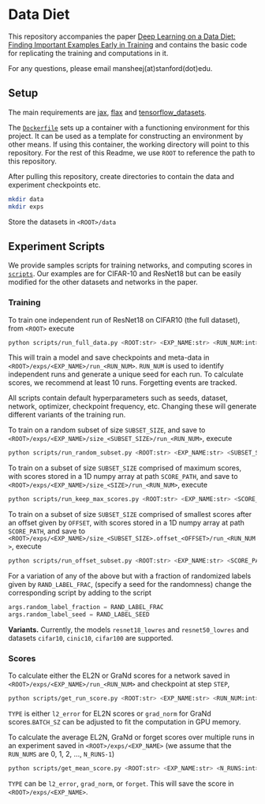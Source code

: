 # Data Diet

This repository accompanies the paper [Deep Learning on a Data Diet: Finding Important Examples Early in Training](TODO) and contains the basic code for replicating the training and computations in it.

For any questions, please email mansheej(at)stanford(dot)edu.



## Setup

The main requirements are [jax](https://github.com/google/jax), [flax](https://github.com/google/flax) and [tensorflow_datasets](https://www.tensorflow.org/datasets).

The [`Dockerfile`](Dockerfile) sets up a container with a functioning environment for this project. It can be used as a template for constructing an environment by other means. If using this container, the working directory will point to this repository. For the rest of this Readme, we use `ROOT` to reference the path to this repository.

After pulling this repository, create directories to contain the data and experiment checkpoints etc.

```sh
mkdir data
mkdir exps
```

Store the datasets in `<ROOT>/data`



## Experiment Scripts

We provide samples scripts for training networks, and computing scores in [`scripts`](scripts). Our examples are for CIFAR-10 and ResNet18 but can be easily modified for the other datasets and networks in the paper.



### Training

To train one independent run of ResNet18 on CIFAR10 (the full dataset), from `<ROOT>` execute

```sh
python scripts/run_full_data.py <ROOT:str> <EXP_NAME:str> <RUN_NUM:int>
```

This will train a model and save checkpoints and meta-data in `<ROOT>/exps/<EXP_NAME>/run_<RUN_NUM>`. `RUN_NUM` is used to identify independent runs and generate a unique seed for each run. To calculate scores, we recommend at least 10 runs. Forgetting events are tracked.

All scripts contain default hyperparameters such as seeds, dataset, network, optimizer, checkpoint frequency, etc. Changing these will generate different variants of the training run.

To train on a random subset of size `SUBSET_SIZE`, and save to `<ROOT>/exps/<EXP_NAME>/size_<SUBSET_SIZE>/run_<RUN_NUM>`, execute

```sh
python scripts/run_random_subset.py <ROOT:str> <EXP_NAME:str> <SUBSET_SIZE:int> <RUN_NUM:int>
```

To train on a subset of size `SUBSET_SIZE` comprised of maximum scores, with scores stored in a 1D numpy array at path `SCORE_PATH`, and save to  `<ROOT>/exps/<EXP_NAME>/size_<SIZE>/run_<RUN_NUM>`, execute

```sh
python scripts/run_keep_max_scores.py <ROOT:str> <EXP_NAME:str> <SCORE_PATH:str> <SUBSET_SIZE:int> <RUN_NUM:int>
```

To train on a subset of size `SUBSET_SIZE` comprised of smallest scores after an offset given by `OFFSET`, with scores stored in a 1D numpy array at path `SCORE_PATH`, and save to  `<ROOT>/exps/<EXP_NAME>/size_<SUBSET_SIZE>.offset_<OFFSET>/run_<RUN_NUM>`, execute

```sh
python scripts/run_offset_subset.py <ROOT:str> <EXP_NAME:str> <SCORE_PATH:str> <SUBSET_SIZE:int> <OFFSET:int> <RUN_NUM:int>
```

For a variation of any of the above but with a fraction of randomized labels given by `RAND_LABEL_FRAC`, (specify a seed for the randomness) change the corresponding script by adding to the script

```python
args.random_label_fraction = RAND_LABEL_FRAC
args.random_label_seed = RAND_LABEL_SEED
```



**Variants.**  Currently, the models `resnet18_lowres` and `resnet50_lowres` and datasets `cifar10`, `cinic10`, `cifar100` are supported.



### Scores

To calculate either the EL2N or GraNd scores for a network saved in `<ROOT>/exps/<EXP_NAME>/run_<RUN_NUM>` and checkpoint at step `STEP`,

```sh
python scripts/get_run_score.py <ROOT:str> <EXP_NAME:str> <RUN_NUM:int> <STEP:int> <BATCH_SZ:int> <TYPE:str>
```

`TYPE` is either `l2_error` for EL2N scores or `grad_norm` for GraNd scores.`BATCH_SZ` can be adjusted to fit the computation in GPU memory.

To calculate the average EL2N, GraNd or forget scores over multiple runs in an experiment saved in `<ROOT>/exps/<EXP_NAME>` (we assume that the `RUN_NUMS` are 0, 1, 2, ..., `N_RUNS-1`)

```sh
python scripts/get_mean_score.py <ROOT:str> <EXP_NAME:str> <N_RUNS:int> <STEP:int> <TYPE:str>
```

`TYPE` can be `l2_error`, `grad_norm`, or `forget`. This will save the score in `<ROOT>/exps/<EXP_NAME>`. 
